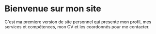 # Bienvenue sur mon site

C'est ma premiere version de site personnel qui presente mon profil, mes services et compétences, mon CV et les coordonnés pour me contacter.